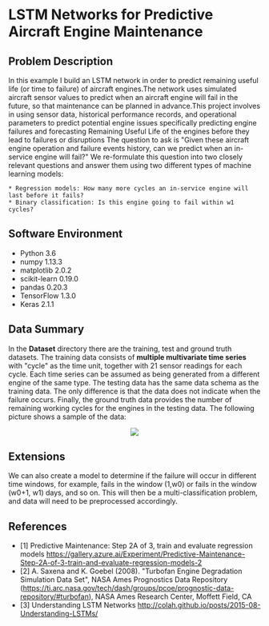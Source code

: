 # LSTM Networks for Predictive Aircraft Engine Maintenance 


## Problem Description
In this example I build an LSTM network in order to predict remaining useful life (or time to failure) of aircraft engines.The network uses simulated aircraft sensor values to predict when an aircraft engine will fail in the future, so that maintenance can be planned in advance.This project involves in using sensor data, historical performance records, and operational parameters to predict potential engine issues specifically predicting engine failures and forecasting Remaining Useful Life of the engines before they lead to failures or disruptions
The question to ask is "Given these aircraft engine operation and failure events history, can we predict when an in-service engine will fail?"
We re-formulate this question into two closely relevant questions and answer them using two different types of machine learning models:

	* Regression models: How many more cycles an in-service engine will last before it fails?
	* Binary classification: Is this engine going to fail within w1 cycles?

## Software Environment
* Python 3.6
* numpy 1.13.3
* matplotlib 2.0.2
* scikit-learn 0.19.0
* pandas 0.20.3
* TensorFlow 1.3.0
* Keras 2.1.1

## Data Summary
In the **Dataset** directory there are the training, test and ground truth datasets.
The training data consists of **multiple multivariate time series** with "cycle" as the time unit, together with 21 sensor readings for each cycle.
Each time series can be assumed as being generated from a different engine of the same type.
The testing data has the same data schema as the training data.
The only difference is that the data does not indicate when the failure occurs.
Finally, the ground truth data provides the number of remaining working cycles for the engines in the testing data.
The following picture shows a sample of the data: 
<p align="center">
  <img src="https://github.com/umbertogriffo/Predictive-Maintenance-using-LSTM/blob/master/Output/datasetSample.png"/>
</p>


## Extensions
We can also create a model to determine if the failure will occur in different time windows, for example, fails in the window (1,w0) or fails in the window (w0+1, w1) days, and so on. This will then be a multi-classification problem, and data will need to be preprocessed accordingly. 


## References

- [1] Predictive Maintenance: Step 2A of 3, train and evaluate regression models https://gallery.azure.ai/Experiment/Predictive-Maintenance-Step-2A-of-3-train-and-evaluate-regression-models-2
- [2] A. Saxena and K. Goebel (2008). "Turbofan Engine Degradation Simulation Data Set", NASA Ames Prognostics Data Repository (https://ti.arc.nasa.gov/tech/dash/groups/pcoe/prognostic-data-repository/#turbofan), NASA Ames Research Center, Moffett Field, CA 
- [3] Understanding LSTM Networks http://colah.github.io/posts/2015-08-Understanding-LSTMs/
